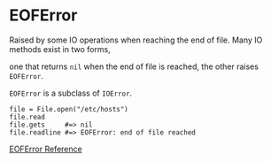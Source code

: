# EOFError

Raised by some IO operations when reaching the end of file. Many IO methods
exist in two forms,

one that returns `nil` when the end of file is reached, the other raises
`EOFError`.

`EOFError` is a subclass of `IOError`.

    file = File.open("/etc/hosts")
    file.read
    file.gets     #=> nil
    file.readline #=> EOFError: end of file reached

[EOFError Reference](https://ruby-doc.org/core-2.5.0/EOFError.html)
